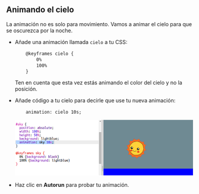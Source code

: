 ## Animando el cielo

La animación no es solo para movimiento. Vamos a animar el cielo para que se oscurezca por la noche.

+ Añade una animación llamada `cielo` a tu CSS:
    ```
        @keyframes cielo {
            0%
            100%
        }
    ```    
    
    Ten en cuenta que esta vez estás animando el color del cielo y no la posición.

+ Añade código a tu cielo para decirle que use tu nueva animación:
    ```
        animation: cielo 10s;
    ```    
    
    ![captura de pantalla](images/sunrise-sky.png)

+ Haz clic en **Autorun** para probar tu animación.